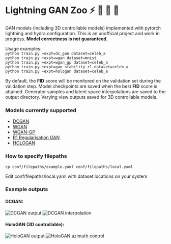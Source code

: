 # Lightning GAN Zoo :zap: :elephant: :penguin: :panda_face:
GAN models (including 3D controllable models) implemented with pytorch lightning and hydra configuration.
This is an unofficial project and work in progress. **Model correctness is not guaranteed.**

Usage examples:<br/>
```python train.py +expt=dc_gan dataset=celeb_a```<br/>
```python train.py +expt=wgan dataset=mnist```<br/>
```python train.py +expt=wgan_gp dataset=celeb_a```<br/>
```python train.py +expt=gan_stability_r1 dataset=celeb_a```<br/>
```python train.py +expt=hologan dataset=celeb_a```<br/>

By default, the **FID** score will be monitored on the validation set during the validation step. Model checkpoints are saved when the best **FID** score is attained.
Generator samples and latent space interpolations are saved to the output directory. Varying view outputs saved for 3D controllable models.

### Models currently supported
- [DCGAN](https://arxiv.org/abs/1511.06434v2)
- [WGAN](https://arxiv.org/abs/1701.07875v3)
- [WGAN-GP](https://arxiv.org/abs/1704.00028v3)
- [R1 Regularisation GAN](https://github.com/LMescheder/GAN_stability)
- [HOLOGAN](https://www.monkeyoverflow.com/hologan-unsupervised-learning-of-3d-representations-from-natural-images/)

### How to specify filepaths
```cp conf/filepaths/example.yaml conf/filepaths/local.yaml```

Edit conf/filepaths/local.yaml with dataset locations on your system

### Example outputs
#### DCGAN:
![DCGAN output](/examples/dc_gan.png)
![DCGAN interpolation](/examples/dc_gan_interpolation.gif)

#### HoloGAN (3D controllable):
![HoloGAN output](/examples/hologan.png)
![HoloGAN azimuth control](/examples/hologan_azimuth.gif)
